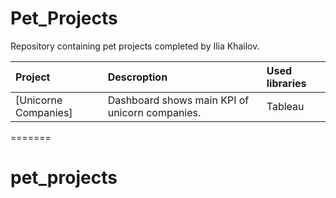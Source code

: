 # Pet_Projects

Repository containing pet projects completed by Ilia Khailov.

| Project              | Descroption                                    | Used libraries |
| :--------------------| :----------------------------------------------| :--------------|
| [Unicorne Companies] | Dashboard shows main KPI of unicorn companies. | Tableau        |
=======
# pet_projects

